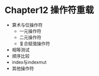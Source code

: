 # Chapter12 操作符重载
- 算术与位操作符
    - 一元操作符
    - 二元操作符
    - 复合赋值操作符
- 相等测试
- 顺序比较
- index与indexmut
- 其他操作符